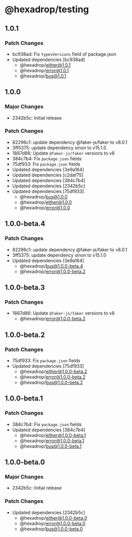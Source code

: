# @hexadrop/testing

## 1.0.1

### Patch Changes

- bc938ad: Fix `typesVersions` field of package.json
- Updated dependencies [bc938ad]
  - @hexadrop/either@1.0.1
  - @hexadrop/error@1.0.1
  - @hexadrop/bus@1.0.1

## 1.0.0

### Major Changes

- 2342b5c: Initial release

### Patch Changes

- 82296c1: update dependency @faker-js/faker to v8.0.1
- 3ff5375: update dependency sinon to v15.1.0
- 1887d86: Update `@faker-js/faker` versions to v8
- 384c7b4: Fix `package.json` fields
- 75df933: Fix `package.json` fields
- Updated dependencies [3e9a164]
- Updated dependencies [c2daf75]
- Updated dependencies [384c7b4]
- Updated dependencies [2342b5c]
- Updated dependencies [75df933]
  - @hexadrop/bus@1.0.0
  - @hexadrop/either@1.0.0
  - @hexadrop/error@1.0.0

## 1.0.0-beta.4

### Patch Changes

- 82296c1: update dependency @faker-js/faker to v8.0.1
- 3ff5375: update dependency sinon to v15.1.0
- Updated dependencies [3e9a164]
  - @hexadrop/bus@1.0.0-beta.4
  - @hexadrop/error@1.0.0-beta.2

## 1.0.0-beta.3

### Patch Changes

- 1887d86: Update `@faker-js/faker` versions to v8
  - @hexadrop/error@1.0.0-beta.2

## 1.0.0-beta.2

### Patch Changes

- 75df933: Fix `package.json` fields
- Updated dependencies [75df933]
  - @hexadrop/either@1.0.0-beta.2
  - @hexadrop/error@1.0.0-beta.2
  - @hexadrop/bus@1.0.0-beta.2

## 1.0.0-beta.1

### Patch Changes

- 384c7b4: Fix `package.json` fields
- Updated dependencies [384c7b4]
  - @hexadrop/either@1.0.0-beta.1
  - @hexadrop/error@1.0.0-beta.1
  - @hexadrop/bus@1.0.0-beta.1

## 1.0.0-beta.0

### Major Changes

- 2342b5c: Initial release

### Patch Changes

- Updated dependencies [2342b5c]
  - @hexadrop/either@1.0.0-beta.0
  - @hexadrop/error@1.0.0-beta.0
  - @hexadrop/bus@1.0.0-beta.0
